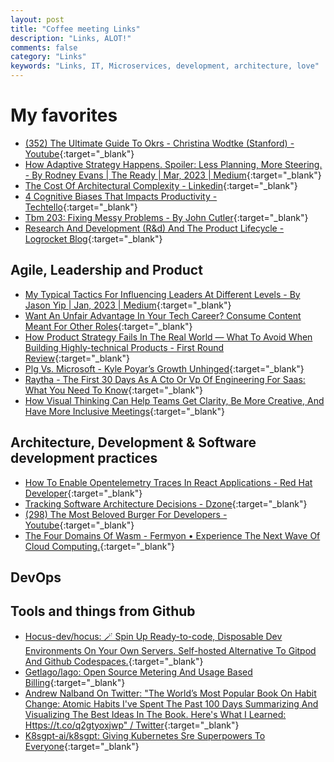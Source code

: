 ```yaml
---
layout: post
title: "Coffee meeting Links"
description: "Links, ALOT!"
comments: false
category: "Links"
keywords: "Links, IT, Microservices, development, architecture, love"
---
```


<!-- markdownlint-disable MD033 MD020 MD025-->
# My favorites<a name="favorites"></a>

- [(352) The Ultimate Guide To Okrs - Christina Wodtke (Stanford) - Youtube](https://www.youtube.com/watch?v=kvkL18Ue0dE){:target="_blank"}
- [How Adaptive Strategy Happens. Spoiler: Less Planning, More Steering. - By Rodney Evans | The Ready | Mar, 2023 | Medium](https://medium.com/the-ready/how-adaptive-strategy-happens-f62674445634){:target="_blank"}
- [The Cost Of Architectural Complexity - Linkedin](https://www.linkedin.com/pulse/cost-architectural-complexity-abi-noda/){:target="_blank"}
- [4 Cognitive Biases That Impacts Productivity - Techtello](https://www.techtello.com/productivity-cognitive-biases/?utm_source&#x3D;pocket_saves){:target="_blank"}
- [Tbm 203: Fixing Messy Problems - By John Cutler](https://cutlefish.substack.com/p/tbm-203-fixing-messy-problems){:target="_blank"}
- [Research And Development (R&d) And The Product Lifecycle - Logrocket Blog](https://blog.logrocket.com/product-management/research-and-development-rd-product-lifecycle/#research-and-development-rd-vs-product-development){:target="_blank"}

## Agile, Leadership and Product<a name="agile"></a>

- [My Typical Tactics For Influencing Leaders At Different Levels - By Jason Yip | Jan, 2023 | Medium](https://jchyip.medium.com/my-typical-tactics-for-influencing-leaders-at-different-levels-88166dcb3e5d){:target="_blank"}
- [Want An Unfair Advantage In Your Tech Career? Consume Content Meant For Other Roles](https://matthewgrohman.substack.com/p/want-an-unfair-advantage-in-your?utm_source&#x3D;pocket_saves){:target="_blank"}
- [How Product Strategy Fails In The Real World — What To Avoid When Building Highly-technical Products - First Round Review](https://review.firstround.com/how-product-strategy-fails-in-the-real-world-what-to-avoid-when-building-highly-technical-products){:target="_blank"}
- [Plg Vs. Microsoft - Kyle Poyar’s Growth Unhinged](https://kylepoyar.substack.com/p/plg-vs-microsoft?publication_id=311430&post_id=109663530&isFreemail=true){:target="_blank"}
- [Raytha - The First 30 Days As A Cto Or Vp Of Engineering For Saas: What You Need To Know](https://raytha.com/blog/The-First-30-Days-as-a-CTO-or-VP-of-Engineering-What-You-Need-to-Know?utm_source&#x3D;pocket_saves){:target="_blank"}
- [How Visual Thinking Can Help Teams Get Clarity, Be More Creative, And Have More Inclusive Meetings](https://www.infoq.com/articles/visual-thinking/){:target="_blank"}

## Architecture, Development & Software development practices <a name="development"></a>

- [How To Enable Opentelemetry Traces In React Applications - Red Hat Developer](https://developers.redhat.com/articles/2023/03/22/how-enable-opentelemetry-traces-react-applications){:target="_blank"}
- [Tracking Software Architecture Decisions - Dzone](https://dzone.com/articles/tracking-software-architecture-decisions){:target="_blank"}
- [(298) The Most Beloved Burger For Developers - Youtube](https://www.youtube.com/watch?v=7swoLEqABhQ){:target="_blank"}
- [The Four Domains Of Wasm - Fermyon • Experience The Next Wave Of Cloud Computing.](https://www.fermyon.com/blog/four-domains-wasm){:target="_blank"}

## DevOps<a name="devops"></a>


## Tools and things from Github <a name="tools"></a>

- [Hocus-dev/hocus: 🪄 Spin Up Ready-to-code, Disposable Dev Environments On Your Own Servers. Self-hosted Alternative To Gitpod And Github Codespaces.](https://github.com/hocus-dev/hocus){:target="_blank"}
- [Getlago/lago: Open Source Metering And Usage Based Billing](https://github.com/getlago/lago){:target="_blank"}
- [Andrew Nalband On Twitter: "The World’s Most Popular Book On Habit Change: Atomic Habits I've Spent The Past 100 Days Summarizing And Visualizing The Best Ideas In The Book. Here's What I Learned: Https://t.co/q2gtyoxjwp" / Twitter](https://twitter.com/nalband/status/1631338158976638976){:target="_blank"}
- [K8sgpt-ai/k8sgpt: Giving Kubernetes Sre Superpowers To Everyone](https://github.com/k8sgpt-ai/k8sgpt){:target="_blank"}

